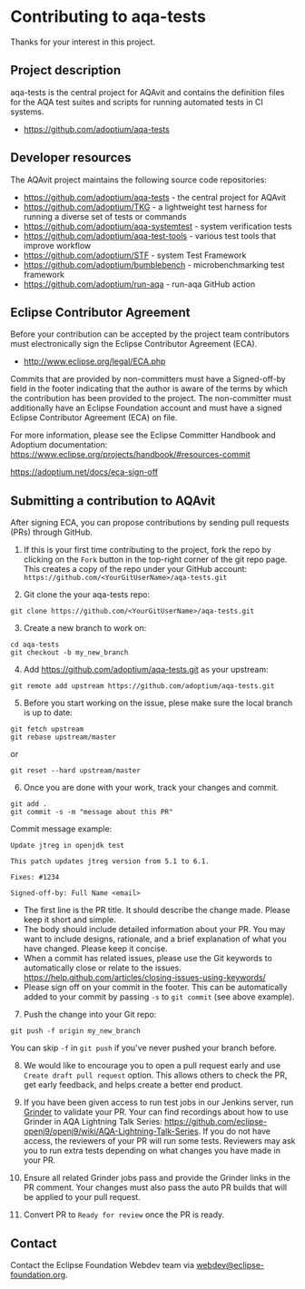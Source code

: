 # Contributing to aqa-tests

Thanks for your interest in this project.

## Project description

aqa-tests is the central project for AQAvit and contains the definition files for the AQA test suites and scripts for running automated tests in CI systems.

* https://github.com/adoptium/aqa-tests

## Developer resources

The AQAvit project maintains the following source code repositories:

* https://github.com/adoptium/aqa-tests - the central project for AQAvit
* https://github.com/adoptium/TKG - a lightweight test harness for running a diverse set of tests or commands
* https://github.com/adoptium/aqa-systemtest - system verification tests
* https://github.com/adoptium/aqa-test-tools - various test tools that improve workflow
* https://github.com/adoptium/STF - system Test Framework
* https://github.com/adoptium/bumblebench - microbenchmarking test framework
* https://github.com/adoptium/run-aqa - run-aqa GitHub action

## Eclipse Contributor Agreement

Before your contribution can be accepted by the project team contributors must
electronically sign the Eclipse Contributor Agreement (ECA).

* http://www.eclipse.org/legal/ECA.php

Commits that are provided by non-committers must have a Signed-off-by field in
the footer indicating that the author is aware of the terms by which the
contribution has been provided to the project. The non-committer must
additionally have an Eclipse Foundation account and must have a signed Eclipse
Contributor Agreement (ECA) on file.

For more information, please see the Eclipse Committer Handbook and Adoptium documentation:
https://www.eclipse.org/projects/handbook/#resources-commit

https://adoptium.net/docs/eca-sign-off

## Submitting a contribution to AQAvit

After signing ECA, you can propose contributions by sending pull requests (PRs) through GitHub.

1. If this is your first time contributing to the project, fork the repo by clicking on the `Fork` button in the top-right corner of the git repo page.
This creates a copy of the repo under your GitHub account: `https://github.com/<YourGitUserName>/aqa-tests.git`

2. Git clone the your aqa-tests repo:
```
git clone https://github.com/<YourGitUserName>/aqa-tests.git
```

3. Create a new branch to work on:
```
cd aqa-tests
git checkout -b my_new_branch
```

4. Add https://github.com/adoptium/aqa-tests.git as your upstream:
```
git remote add upstream https://github.com/adoptium/aqa-tests.git
```

5. Before you start working on the issue, plese make sure the local branch is up to date:
```
git fetch upstream
git rebase upstream/master
```
or 
```
git reset --hard upstream/master
```

6. Once you are done with your work, track your changes and commit. 
```
git add .
git commit -s -m "message about this PR"
```

Commit message example:

```
Update jtreg in openjdk test

This patch updates jtreg version from 5.1 to 6.1.

Fixes: #1234

Signed-off-by: Full Name <email>
```

- The first line is the PR title. It should describe the change made. Please keep it short and simple.
- The body should include detailed information about your PR. You may want to include designs, rationale, and a brief explanation of what you have changed. Please keep it concise.
- When a commit has related issues, please use the Git keywords to automatically close or relate to the issues.
https://help.github.com/articles/closing-issues-using-keywords/
- Please sign off on your commit in the footer. This can be automatically added to your commit by passing `-s` to `git commit` (see above example).

7. Push the change into your Git repo:
```
git push -f origin my_new_branch
```

You can skip `-f` in `git push` if you've never pushed your branch before.

8. We would like to encourage you to open a pull request early and use `Create draft pull request` option. This allows others to check the PR, get early feedback, and helps create a better end product.

9. If you have been given access to run test jobs in our Jenkins server, run [Grinder](https://ci.adoptopenjdk.net/job/Grinder/) to validate your PR. Your can find recordings about how to use Grinder in AQA Lightning Talk Series: https://github.com/eclipse-openj9/openj9/wiki/AQA-Lightning-Talk-Series.  If you do not have access, the reviewers of your PR will run some tests.  Reviewers may ask you to run extra tests depending on what changes you have made in your PR.

10. Ensure all related Grinder jobs pass and provide the Grinder links in the PR comment. Your changes must also pass the auto PR builds that will be applied to your pull request.

11. Convert PR to `Ready for review` once the PR is ready.

## Contact

Contact the Eclipse Foundation Webdev team via webdev@eclipse-foundation.org.
